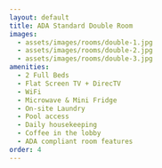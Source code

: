```yaml
---
layout: default
title: ADA Standard Double Room
images:
  - assets/images/rooms/double-1.jpg
  - assets/images/rooms/double-2.jpg
  - assets/images/rooms/double-3.jpg
amenities:
  - 2 Full Beds
  - Flat Screen TV + DirecTV
  - WiFi
  - Microwave & Mini Fridge
  - On-site Laundry
  - Pool access
  - Daily housekeeping
  - Coffee in the lobby
  - ADA compliant room features
order: 4
---
```


